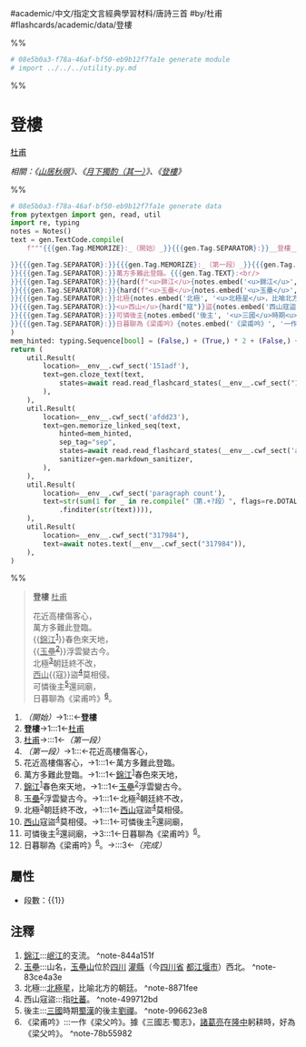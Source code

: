#academic/中文/指定文言經典學習材料/唐詩三首 #by/杜甫 #flashcards/academic/data/登樓

%%
```Python
# 08e5b0a3-f78a-46af-bf50-eb9b12f7fa1e generate module
# import ../../../utility.py.md
```
%%

# 登樓
<u>杜甫</u>

_相關：《[山居秋暝](山居秋暝.md)》、《[月下獨酌（其一）](月下獨酌（其一）.md)》、《[登樓](登樓.md)》_

%%
```Python
# 08e5b0a3-f78a-46af-bf50-eb9b12f7fa1e generate data
from pytextgen import gen, read, util
import re, typing
notes = Notes()
text = gen.TextCode.compile(
	f"""{{{gen.Tag.MEMORIZE}:_（開始）_}}{{{gen.Tag.SEPARATOR}:}}__登樓__{{{gen.Tag.TEXT}: }}{{{gen.Tag.SEPARATOR}:}}<u>杜甫</u>{{{gen.Tag.TEXT}:

}}{{{gen.Tag.SEPARATOR}:}}{{{gen.Tag.MEMORIZE}:_（第一段）_}}{{{gen.Tag.SEPARATOR}:}}花近高樓傷客心，{{{gen.Tag.TEXT}:<br/>
}}{{{gen.Tag.SEPARATOR}:}}萬方多難此登臨。{{{gen.Tag.TEXT}:<br/>
}}{{{gen.Tag.SEPARATOR}:}}{hard(f"<u>錦江</u>{notes.embed('<u>錦江</u>', '<u>岷江</u>的支流。')}")}春色來天地，{{{gen.Tag.TEXT}:<br/>
}}{{{gen.Tag.SEPARATOR}:}}{hard(f"<u>玉壘</u>{notes.embed('<u>玉壘</u>', '山名，<u>玉壘山</u>位於<u>四川</u>&nbsp;<u>灌縣</u>（今<u>四川省</u>&nbsp;<u>都江堰市</u>）西北。')}")}浮雲變古今。{{{gen.Tag.TEXT}:<br/>
}}{{{gen.Tag.SEPARATOR}:}}北極{notes.embed('北極', '<u>北極星</u>，比喻北方的朝廷。')}朝廷終不改，{{{gen.Tag.TEXT}:<br/>
}}{{{gen.Tag.SEPARATOR}:}}<u>西山</u>{hard("寇")}盜{notes.embed('西山寇盜', '指<u>吐蕃</u>。')}莫相侵。{{{gen.Tag.TEXT}:<br/>
}}{{{gen.Tag.SEPARATOR}:}}可憐後主{notes.embed('後主', '<u>三國</u>時期<u>蜀漢</u>的後主<u>劉禪</u>。')}還祠廟，{{{gen.Tag.TEXT}:<br/>
}}{{{gen.Tag.SEPARATOR}:}}日暮聊為《梁甫吟》{notes.embed('《梁甫吟》', '一作《梁父吟》。據《三國志‧蜀志》，<u>諸葛亮</u>在<u>隆中</u>躬耕時，好為《梁父吟》。')}。{{{gen.Tag.SEPARATOR}:}}{{{gen.Tag.MEMORIZE}:_（完成）_}}"""
)
mem_hinted: typing.Sequence[bool] = (False,) + (True,) * 2 + (False,) + (True,) * 8 + (False,)
return (
	util.Result(
		location=__env__.cwf_sect('151adf'),
		text=gen.cloze_text(text,
			states=await read.read_flashcard_states(__env__.cwf_sect("151adf")),
		),
	),
	util.Result(
		location=__env__.cwf_sect('afdd23'),
		text=gen.memorize_linked_seq(text,
			hinted=mem_hinted,
			sep_tag="sep",
			states=await read.read_flashcard_states(__env__.cwf_sect('afdd23')),
			sanitizer=gen.markdown_sanitizer,
		),
	),
	util.Result(
		location=__env__.cwf_sect('paragraph count'),
		text=str(sum(1 for _ in re.compile("（第.+?段）", flags=re.DOTALL)
			.finditer(str(text)))),
	),
	util.Result(
		location=__env__.cwf_sect("317984"),
		text=await notes.text(__env__.cwf_sect("317984")),
	),
)
```
%%

<!--08e5b0a3-f78a-46af-bf50-eb9b12f7fa1e generate section="151adf"--><!-- The following content is generated at 2023-03-09T17:22:17.932214+08:00. Any edits will be overridden! -->

> __登樓__ <u>杜甫</u>
>
> 花近高樓傷客心，<br/>
> 萬方多難此登臨。<br/>
> {{<u>錦江</u><sup>[1](#^note-844a151f)</sup>}}春色來天地，<br/>
> {{<u>玉壘</u><sup>[2](#^note-83ce4a3e)</sup>}}浮雲變古今。<br/>
> 北極<sup>[3](#^note-8871fee)</sup>朝廷終不改，<br/>
> <u>西山</u>{{寇}}盜<sup>[4](#^note-499712bd)</sup>莫相侵。<br/>
> 可憐後主<sup>[5](#^note-996623e8)</sup>還祠廟，<br/>
> 日暮聊為《梁甫吟》<sup>[6](#^note-78b55982)</sup>。 <!--SR:!2023-05-11,48,292!2023-06-05,68,312!2023-05-17,53,292-->

<!--/08e5b0a3-f78a-46af-bf50-eb9b12f7fa1e-->

<!--08e5b0a3-f78a-46af-bf50-eb9b12f7fa1e generate section="afdd23"--><!-- The following content is generated at 2023-03-09T17:22:17.920227+08:00. Any edits will be overridden! -->

1. _（開始）_→1:::←__登樓__ <!--SR:!2023-09-22,228,290!2023-11-22,296,310-->
2. __登樓__→1:::1←<u>杜甫</u> <!--SR:!2023-07-12,163,250!2023-07-19,165,250-->
3. <u>杜甫</u>→:::1←_（第一段）_ <!--SR:!2023-07-05,193,310!2024-01-18,255,230-->
4. _（第一段）_→1:::←花近高樓傷客心， <!--SR:!2023-05-11,124,250!2023-05-30,165,310-->
5. 花近高樓傷客心，→1:::1←萬方多難此登臨。 <!--SR:!2023-08-19,188,250!2023-07-28,174,250-->
6. 萬方多難此登臨。→1:::1←<u>錦江</u><sup>[1](#^note-844a151f)</sup>春色來天地， <!--SR:!2023-06-27,49,190!2023-10-14,216,250-->
7. <u>錦江</u><sup>[1](#^note-844a151f)</sup>春色來天地，→1:::1←<u>玉壘</u><sup>[2](#^note-83ce4a3e)</sup>浮雲變古今。 <!--SR:!2023-06-09,127,230!2023-08-01,145,210-->
8. <u>玉壘</u><sup>[2](#^note-83ce4a3e)</sup>浮雲變古今。→1:::1←北極<sup>[3](#^note-8871fee)</sup>朝廷終不改， <!--SR:!2023-07-14,164,250!2023-07-02,140,230-->
9. 北極<sup>[3](#^note-8871fee)</sup>朝廷終不改，→1:::1←<u>西山</u>寇盜<sup>[4](#^note-499712bd)</sup>莫相侵。 <!--SR:!2023-12-22,255,250!2023-09-07,197,250-->
10. <u>西山</u>寇盜<sup>[4](#^note-499712bd)</sup>莫相侵。→1:::1←可憐後主<sup>[5](#^note-996623e8)</sup>還祠廟， <!--SR:!2023-06-19,145,250!2023-07-04,142,230-->
11. 可憐後主<sup>[5](#^note-996623e8)</sup>還祠廟，→3:::1←日暮聊為《梁甫吟》<sup>[6](#^note-78b55982)</sup>。 <!--SR:!2024-02-02,285,250!2023-08-06,165,230-->
12. 日暮聊為《梁甫吟》<sup>[6](#^note-78b55982)</sup>。→:::3←_（完成）_ <!--SR:!2023-05-30,151,290!2023-06-24,139,230-->

<!--/08e5b0a3-f78a-46af-bf50-eb9b12f7fa1e-->

## 屬性

- 段數：{{<!--08e5b0a3-f78a-46af-bf50-eb9b12f7fa1e generate section="paragraph count"--><!-- The following content is generated at 2023-03-01T01:11:58.424419+08:00. Any edits will be overridden! -->1<!--/08e5b0a3-f78a-46af-bf50-eb9b12f7fa1e-->}} <!--SR:!2023-06-14,75,312-->

## 注釋

<!--08e5b0a3-f78a-46af-bf50-eb9b12f7fa1e generate section="317984"--><!-- The following content is generated at 2023-03-09T17:22:17.907286+08:00. Any edits will be overridden! -->

1. <u>錦江</u>:::<u>岷江</u>的支流。 ^note-844a151f <!--SR:!2023-06-08,39,233!2023-05-21,51,293-->
2. <u>玉壘</u>:::山名，<u>玉壘山</u>位於<u>四川</u>&nbsp;<u>灌縣</u>（今<u>四川省</u>&nbsp;<u>都江堰市</u>）西北。 ^note-83ce4a3e <!--SR:!2023-05-12,2,170!2023-05-29,61,314-->
3. 北極:::<u>北極星</u>，比喻北方的朝廷。 ^note-8871fee <!--SR:!2023-06-14,40,234!2023-05-30,62,314-->
4. 西山寇盜:::指<u>吐蕃</u>。 ^note-499712bd <!--SR:!2023-05-13,38,233!2023-07-22,90,293-->
5. 後主:::<u>三國</u>時期<u>蜀漢</u>的後主<u>劉禪</u>。 ^note-996623e8 <!--SR:!2023-06-06,38,233!2023-05-20,54,313-->
6. 《梁甫吟》:::一作《梁父吟》。據《三國志‧蜀志》，<u>諸葛亮</u>在<u>隆中</u>躬耕時，好為《梁父吟》。 ^note-78b55982 <!--SR:!2023-05-21,18,214!2023-05-19,53,314-->

<!--/08e5b0a3-f78a-46af-bf50-eb9b12f7fa1e-->
